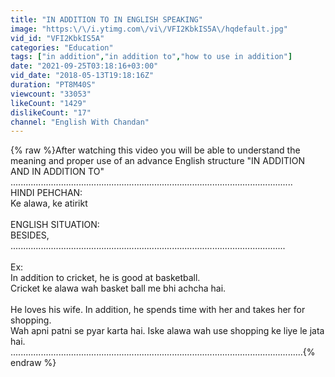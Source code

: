 ```yaml
---
title: "IN ADDITION TO IN ENGLISH SPEAKING"
image: "https:\/\/i.ytimg.com\/vi\/VFI2KbkIS5A\/hqdefault.jpg"
vid_id: "VFI2KbkIS5A"
categories: "Education"
tags: ["in addition","in addition to","how to use in addition"]
date: "2021-09-25T03:18:16+03:00"
vid_date: "2018-05-13T19:18:16Z"
duration: "PT8M40S"
viewcount: "33053"
likeCount: "1429"
dislikeCount: "17"
channel: "English With Chandan"
---
```

{% raw %}After watching this video you will be able to understand the meaning and proper use of an advance English structure &quot;IN ADDITION AND IN ADDITION TO&quot;<br />................................................................................................................<br />HINDI PEHCHAN:<br />                Ke alawa, ke atirikt<br /><br />ENGLISH SITUATION:<br />              BESIDES,<br />.............................................................................................................<br /><br />Ex:<br />             In addition to cricket, he is good at basketball.<br />             Cricket ke alawa wah basket ball me bhi achcha hai.<br /><br />             He loves his wife. In addition, he spends time with her and takes her for shopping.<br />Wah apni patni se pyar karta hai. Iske alawa wah use shopping ke liye le jata hai.<br />....................................................................................................................{% endraw %}
